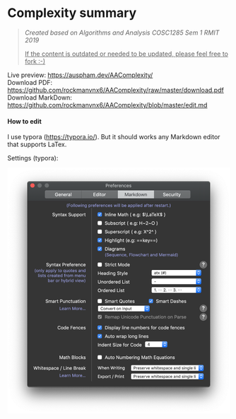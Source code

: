 # Complexity summary

> *Created based on Algorithms and Analysis COSC1285 Sem 1 RMIT 2019*
>
> <u>If the content is outdated or needed to be updated, please feel free to fork :-)</u>

Live preview: https://auspham.dev/AAComplexity/ <br />
Download PDF: https://github.com/rockmanvnx6/AAComplexity/raw/master/download.pdf <br />
Download MarkDown: https://github.com/rockmanvnx6/AAComplexity/blob/master/edit.md <br />

#### How to edit

I use typora (https://typora.io/). But it should works any Markdown editor that supports LaTex.

Settings (typora):

![image-20190607020125584](README.assets/image-20190607020125584.png)

